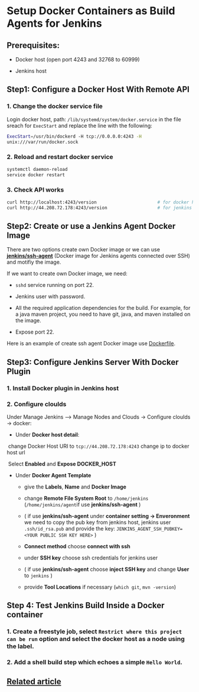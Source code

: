 # Setup Docker Containers as Build Agents for Jenkins



## Prerequisites:

- Docker host (open port 4243 and  32768 to 60999)

- Jenkins host

    

## Step1: Configure a Docker Host With Remote API

### 1. Change the docker service file

Login docker host, path: `/lib/systemd/system/docker.service` in the file sreach for `ExecStart` and replace the line with the following:

```bash
ExecStart=/usr/bin/dockerd -H tcp://0.0.0.0:4243 -H 
unix:///var/run/docker.sock
```

### 2. Reload and restart docker service

```bash
systemctl daemon-reload
service docker restart
```

### 3. Check API works

```bash
curl http://localhost:4243/version                       # for docker host
curl http://44.208.72.178:4243/version                   # for jenkins host, replace ip with docker host ip
```



## Step2: Create or use a Jenkins Agent Docker Image

There are two options create own Docker image or we can use [**jenkins/ssh-agent**](https://hub.docker.com/r/jenkins/ssh-agent) (Docker image for Jenkins agents connected over SSH) and motifiy the image.

If we want to create own Docker image, we need:

- `sshd` service running on port 22.

- Jenkins user with password.

- All the required application dependencies for the build. For example, for a java maven project, you need to have git, java, and maven installed on the image.
- Expose port 22.

Here is an example of create ssh agent Docker image use [Dockerfile](https://github.com/bibinwilson/jenkins-docker-slave/blob/master/Dockerfile).



## Step3: Configure Jenkins Server With Docker Plugin

### 1. Install Docker plugin in Jenkins host

### 2. Configure cloulds

Under Manage Jenkins –> Manage Nodes and Clouds -> Configure cloulds ->  docker:

- Under **Docker host detail**:

​			change Docker Host URI to `tcp://44.208.72.178:4243` change ip to docker host url

​			Select **Enabled** and **Expose DOCKER_HOST**

- Under **Docker Agent Template**

    - give the **Labels**, **Name** and **Docker Image**

    - change **Remote File System Root** to `/home/jenkins` (`/home/jenkins/agent`if use **jenkins/ssh-agent** )

    - ( if use **jenkins/ssh-agent** under **container setting -> Enveronment** we need to copy the pub key from jenkins host,    	jenkins user  `.ssh/id_rsa.pub` and provide the key: `JENKINS_AGENT_SSH_PUBKEY=<YOUR PUBLIC SSH KEY HERE>` )

    - **Connect method** choose **connect with ssh**

    - under **SSH key** choose ssh credentials for jenkins user

    - ( if use **jenkins/ssh-agent** choose **inject SSH key** and change **User** to `jenkins` )

    - provide **Tool Locations** if necessary (`which git`, `mvn -version`)

        

## Step 4: Test Jenkins Build Inside a Docker container

### 1. Create a freestyle job, select `Restrict where this project can be run` option and select the docker host as a node using the label.

### 2. Add a shell build step which echoes a simple `Hello World`.



## [Related article](https://devopscube.com/docker-containers-as-build-slaves-jenkins/)